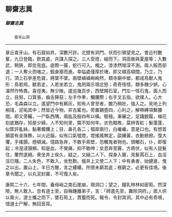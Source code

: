 

## 聊齋志異

##### 聊齋志異
　　`查牙山洞`

* * *

章丘查牙山，有石窟如井，深數尺許。北壁有洞門，伏而引領望見之。會近村數輩，九日登臨，飲其處，共謀入探之。三人受燈，縋而下。洞高敞與夏屋等；入數武，稍狹，即忽見底。底際一竇，蛇行可入。燭之，漆漆然暗深不測。兩人餒而卻退；一人奪火而嗤之，銳身塞而進。幸隘處僅厚於堵，即又頓高頓闊，乃立，乃行。頂上石參差危聳，將墜不墜。兩壁嶙嶙峋峋然，類寺廟中塑，都成鳥獸人鬼形：鳥若飛，獸若走，人若坐若立，鬼罔兩示現忿怒；奇奇怪怪，類多醜少妍。心凜然作怖畏。喜徑夷，無少陂。逡巡幾百步，西壁開石室，門左一怪石鬼，面人而立，目努，口箕張，齒舌獰惡；左手作拳，觸腰際；右手叉五指，欲撲人。心大恐，毛森森以立。遙望門中有爇灰，知有人曾至者，膽乃稍壯，強入之。見地上列椀琖，泥垢其中；然皆近今物，非古窰也。旁置錫壺四，心利之，解帶縛項繫腰間。即又旁矚，一尸臥西隅，兩肱及股四布以橫。駭極。漸審之，足躡銳履，梅花刻底猶存，知是少婦。人不知何里，斃不知何年。衣色黯敗，莫辨青紅；髮蓬蓬，似筐許亂絲，黏著髑髏上；目、鼻孔各二；瓠犀兩行，白巉巉，意是口也。有想首顛當有金珠飾，以火近腦，似有口氣噓燈，燈搖搖無定，燄纁黃，衣動掀掀。復大懼，手搖顫。燈頓滅。憶路急奔，不敢手索壁，恐觸鬼者物也。頭觸石，仆，即復起；冷溼浸頷頰，知是血，不覺痛，抑不敢呻；坌息奔至竇，方將伏，似有人捉髮住，暈然遂絕。衆坐井上俟久，疑之，又縋二人下。探身入竇，見髮罥石上，血淫淫已殭。二人失色，不敢入，坐愁歎。俄井上又使二人下；中有勇者，始健進，曳之以出。置山上，半日方醒，言之縷縷。所恨未窮其底；極窮之，必更有佳境。後章令聞之，以丸泥封竇，不可復入矣。

康熙二十六、七年間，養母峪之南石崖崩，現洞口；望之，鐘乳林林如密筍。然深險，無人敢入。忽有道士至，自稱鍾離弟子，言：「師遣先至，糞除洞府。」居人供以膏火，道士攜之而下，墜石筍上，貫腹而死。報令，令封其洞。其中必有奇境，惜道士尸解，無回音耳。

* * *

